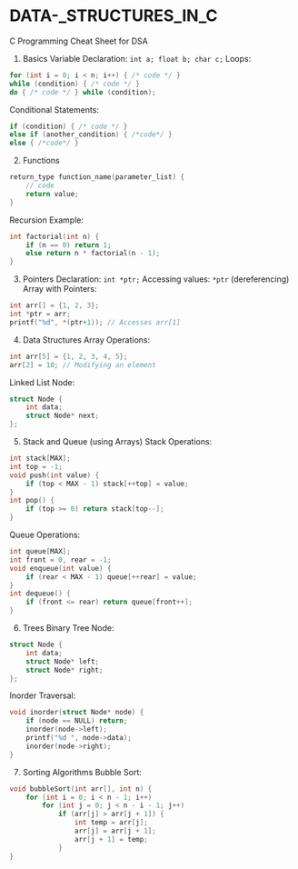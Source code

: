 # DATA-_STRUCTURES_IN_C

C Programming Cheat Sheet for DSA

1. Basics
Variable Declaration: `int a; float b; char c;`
Loops:
```c
for (int i = 0; i < n; i++) { /* code */ }
while (condition) { /* code */ }
do { /* code */ } while (condition);
```
Conditional Statements:
```c
if (condition) { /* code */ }
else if (another_condition) { /*code*/ }
else { /*code*/ }
```

2. Functions

```c
return_type function_name(parameter_list) {
    // code
    return value;
}
```
Recursion Example:
```c
int factorial(int n) {
    if (n == 0) return 1;
    else return n * factorial(n - 1);
}
```
3. Pointers
Declaration: `int *ptr;`
Accessing values: `*ptr` (dereferencing)
Array with Pointers:
```c
int arr[] = {1, 2, 3};
int *ptr = arr;
printf("%d", *(ptr+1)); // Accesses arr[1]
```
4. Data Structures
Array Operations:
```c
int arr[5] = {1, 2, 3, 4, 5};
arr[2] = 10; // Modifying an element
```
Linked List Node:
```c
struct Node {
    int data;
    struct Node* next;
};
```
5. Stack and Queue (using Arrays)
Stack Operations:
```c
int stack[MAX];
int top = -1;
void push(int value) {
    if (top < MAX - 1) stack[++top] = value;
}
int pop() {
    if (top >= 0) return stack[top--];
}
```
Queue Operations:
```c
int queue[MAX];
int front = 0, rear = -1;
void enqueue(int value) {
    if (rear < MAX - 1) queue[++rear] = value;
}
int dequeue() {
    if (front <= rear) return queue[front++];
}
```
6. Trees
Binary Tree Node:
```c
struct Node {
    int data;
    struct Node* left;
    struct Node* right;
};
```
Inorder Traversal:
```c
void inorder(struct Node* node) {
    if (node == NULL) return;
    inorder(node->left);
    printf("%d ", node->data);
    inorder(node->right);
}
```
7. Sorting Algorithms
Bubble Sort:
```c
void bubbleSort(int arr[], int n) {
    for (int i = 0; i < n - 1; i++)
        for (int j = 0; j < n - i - 1; j++)
            if (arr[j] > arr[j + 1]) {
                int temp = arr[j];
                arr[j] = arr[j + 1];
                arr[j + 1] = temp;
            }
}
```
